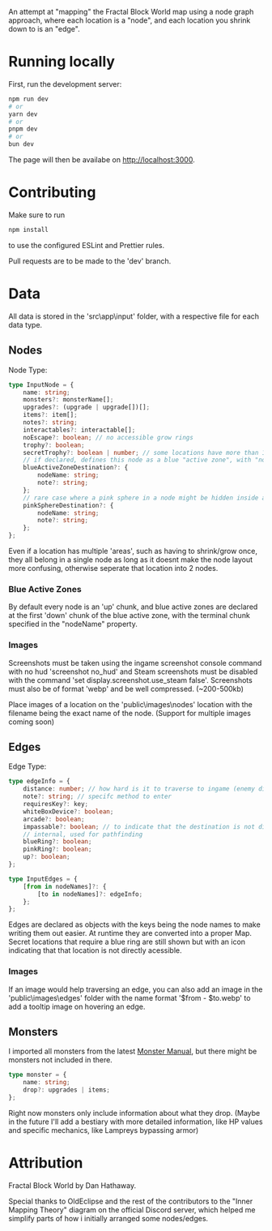An attempt at "mapping" the Fractal Block World map using a node graph approach, where each location is a "node", and each location you shrink down to is an "edge".

# Running locally

First, run the development server:

```bash
npm run dev
# or
yarn dev
# or
pnpm dev
# or
bun dev
```

The page will then be availabe on [http://localhost:3000](http://localhost:3000).

# Contributing

Make sure to run

```bash
npm install
```

to use the configured ESLint and Prettier rules.

Pull requests are to be made to the 'dev' branch.

# Data
All data is stored in the 'src\app\input' folder, with a respective file for each data type.

## Nodes
Node Type:
```typescript
type InputNode = {
	name: string;
	monsters?: monsterName[];
	upgrades?: (upgrade | upgrade[])[];
	items?: item[];
	notes?: string;
	interactables?: interactable[];
	noEscape?: boolean; // no accessible grow rings
	trophy?: boolean;
	secretTrophy?: boolean | number; // some locations have more than 1 secret trophy
	// if declared, defines this node as a blue "active zone", with "nodeName" as the respective blue ring destination node
	blueActiveZoneDestination?: {
		nodeName: string;
		note?: string;
	};
	// rare case where a pink sphere in a node might be hidden inside a location at the same level (unremembered tower secret room)
	pinkSphereDestination?: {
		nodeName: string;
		note?: string;
	};
};
```
Even if a location has multiple 'areas', such as having to shrink/grow once, they all belong in a single node as long as it doesnt make the node layout more confusing, otherwise seperate that location into 2 nodes.

### Blue Active Zones
By default every node is an 'up' chunk, and blue active zones are declared at the first 'down' chunk of the blue active zone, with the terminal chunk specified in the "nodeName" property.

### Images
Screenshots must be taken using the ingame screenshot console command with no hud 'screenshot no_hud' and Steam screenshots must be disabled with the command 'set display.screenshot.use_steam false'.
Screenshots must also be of format 'webp' and be well compressed. (~200-500kb)

Place images of a location on the 'public\images\nodes' location with the filename being the exact name of the node. (Support for multiple images coming soon)

## Edges
Edge Type:
```typescript
type edgeInfo = {
	distance: number; // how hard is it to traverse to ingame (enemy difficulty/time)
	note?: string; // specifc method to enter
	requiresKey?: key;
	whiteBoxDevice?: boolean;
	arcade?: boolean;
	impassable?: boolean; // to indicate that the destination is not directly accessible, only through waypoints/blue rings (i.e. WIG Prison and Violet Shells)
	// internal, used for pathfinding
	blueRing?: boolean;
	pinkRing?: boolean;
	up?: boolean;
};

type InputEdges = {
	[from in nodeNames]?: {
		[to in nodeNames]?: edgeInfo;
	};
};
```
Edges are declared as objects with the keys being the node names to make writing them out easier. At runtime they are converted into a proper Map.
Secret locations that require a blue ring are still shown but with an icon indicating that that location is not directly acessible.

### Images
If an image would help traversing an edge, you can also add an image in the 'public\images\edges' folder with the name format '$from - $to.webp' to add a tooltip image on hovering an edge.

## Monsters
I imported all monsters from the latest [Monster Manual](http://danthemanhathaway.com/ComputerGames/FractalBlockWorld/ReleaseMisc/XarMonsterManual/FBW_MonsterManual.pdf), but there might be monsters not included in there.

```typescript
type monster = {
	name: string;
	drop?: upgrades | items;
};
```
Right now monsters only include information about what they drop. (Maybe in the future I'll add a bestiary with more detailed information, like HP values and specific mechanics, like Lampreys bypassing armor)

# Attribution
Fractal Block World by Dan Hathaway.

Special thanks to OldEclipse and the rest of the contributors to the "Inner Mapping Theory" diagram on the official Discord server, which helped me simplify parts of how i initially arranged some nodes/edges.
